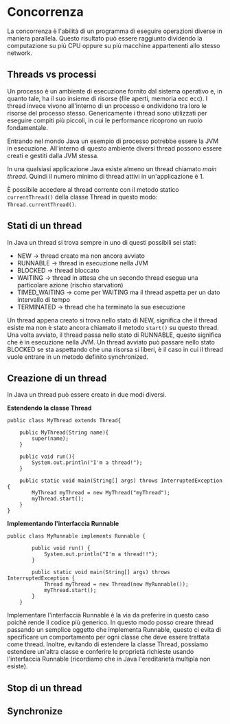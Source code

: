 # Concorrenza

La concorrenza è l'abilità di un programma di eseguire operazioni diverse in maniera parallela.
Questo risultato può essere raggiunto dividendo la computazione su più CPU oppure su più macchine
appartenenti allo stesso network.

## Threads vs processi
Un processo è un ambiente di esecuzione fornito dal sistema operativo e, in quanto tale, ha il suo insieme
di risorse (file aperti, memoria ecc ecc).
I thread invece vivono all'interno di un processo e ondividono tra loro le risorse del processo stesso.
Genericamente i thread sono utilizzati per eseguire compiti più piccoli, in cui le performance ricoprono
un ruolo fondamentale.

Entrando nel mondo Java un esempio di processo potrebbe essere la JVM in esecuzione. All'interno di
questo ambiente diversi thread possono essere creati e gestiti dalla JVM stessa.

In una qualsiasi applicazione Java esiste almeno un thread chiamato _main thread_. Quindi il numero minimo di
thread attivi in un'applicazione è 1.

È possibile accedere al thread corrente con il metodo statico `currentThread()` della classe Thread in questo 
modo: `Thread.currentThread()`.

## Stati di un thread

In Java un thread si trova sempre in uno di questi possibili sei stati:

* NEW -> thread creato ma non ancora avviato
* RUNNABLE -> thread in esecuzione nella JVM
* BLOCKED -> thread bloccato
* WAITING -> thread in attesa che un secondo thread esegua una particolare azione (rischio starvation)
* TIMED_WAITING -> come per WAITING ma il thread aspetta per un dato intervallo di tempo
* TERMINATED -> thread che ha terminato la sua esecuzione

Un thread appena creato si trova nello stato di NEW, significa che il thread esiste ma non è stato ancora
chiamato il metodo `start()` su questo thread. Una volta avviato, il thread passa nello stato di RUNNABLE, 
questo significa che è in esecuzione nella JVM. 
Un thread avviato può passare nello stato BLOCKED se sta aspettando che una risorsa si liberi, è il caso in 
cui il thread vuole entrare in un metodo definito synchronized.

## Creazione di un thread

In Java un thread può essere creato in due modi diversi.

**Estendendo la classe Thread**
```
public class MyThread extends Thread{

    public MyThread(String name){
        super(name);
    }

    public void run(){
        System.out.println("I'm a thread!");
    }

    public static void main(String[] args) throws InterruptedException {
		MyThread myThread = new MyThread("myThread");
		myThread.start();
	}
}
```


**Implementando l'interfaccia Runnable**
```
public class MyRunnable implements Runnable {

		public void run() {
			System.out.println("I'm a thread!!");
		}

		public static void main(String[] args) throws InterruptedException {
			Thread myThread = new Thread(new MyRunnable());
			myThread.start();
		}
	}
```

Implementare l'interfaccia Runnable è la via da preferire in questo caso poichè rende il codice più
generico. In questo modo posso creare thread passando un semplice oggetto che implementa Runnable, 
questo ci evita di specificare un comportamento per ogni classe che deve essere trattata come thread.
Inoltre, evitando di estendere la classe Thread, possiamo estendere un'altra classe e conferire le proprietà
richieste usando l'interfaccia Runnable (ricordiamo che in Java l'ereditarietà multipla non esiste).

## Stop di un thread


## Synchronize 



